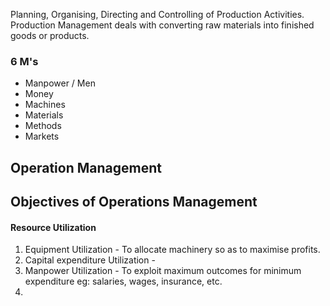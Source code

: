 Planning, Organising, Directing and Controlling of Production Activities. Production Management deals with converting raw materials into finished goods or products.

### 6 M's
- Manpower / Men
- Money
- Machines
- Materials
- Methods
- Markets
## Operation Management


## Objectives of Operations Management
#### Resource Utilization
1. Equipment Utilization - To allocate machinery so as to maximise profits.
2. Capital expenditure Utilization - 
3. Manpower Utilization - To exploit maximum outcomes for minimum expenditure eg: salaries, wages, insurance, etc.
4. 














































